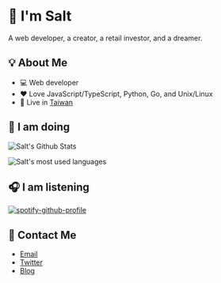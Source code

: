 # :salt: I'm Salt

A web developer, a creator, a retail investor, and a dreamer.

## :bulb: About Me

- :computer: Web developer
- :heart: Love JavaScript/TypeScript, Python, Go, and Unix/Linux
- :house_with_garden: Live in [Taiwan](https://en.wikipedia.org/wiki/Taiwan)

## :wrench: I am doing

![Salt's Github Stats](https://github-readme-stats.vercel.app/api?username=saltchang&show_icons=true&theme=github_dark&count_private=true&line_height=30&hide_title=true)

![Salt's most used languages](https://github-readme-stats.vercel.app/api/top-langs/?username=saltchang&hide=html,scss,css&layout=compact&theme=github_dark&hide_title=true)

## :headphones: I am listening

[![spotify-github-profile](https://spotify-github-profile.vercel.app/api/view?uid=0wx6ttdb53ktogtjtn8visfy2&cover_image=true&theme=default)](https://spotify-github-profile.vercel.app/api/view?uid=0wx6ttdb53ktogtjtn8visfy2&redirect=true)

## :bow_and_arrow: Contact Me

- [Email](mailto:me@saltchang.com)
- [Twitter](https://twitter.com/saltchang)
- [Blog](https://blog.saltchang.com)
